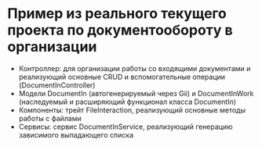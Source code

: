 # Пример из реального текущего проекта по документообороту в организации
- Контроллер: для организации работы со входящими документами и реализующий основные CRUD и вспомогательные операции (DocumentInController)
- Модели DocumentIn (автогенерируемый через Gii) и DocumentInWork (наследуемый и расширяющий функционал класса DocumentIn)
- Компоненты: трейт FileInteraction, реализующий основные методы работы с файлами
- Сервисы: сервис DocumentInService, реализующий генерацию зависимого выпадающего списка

